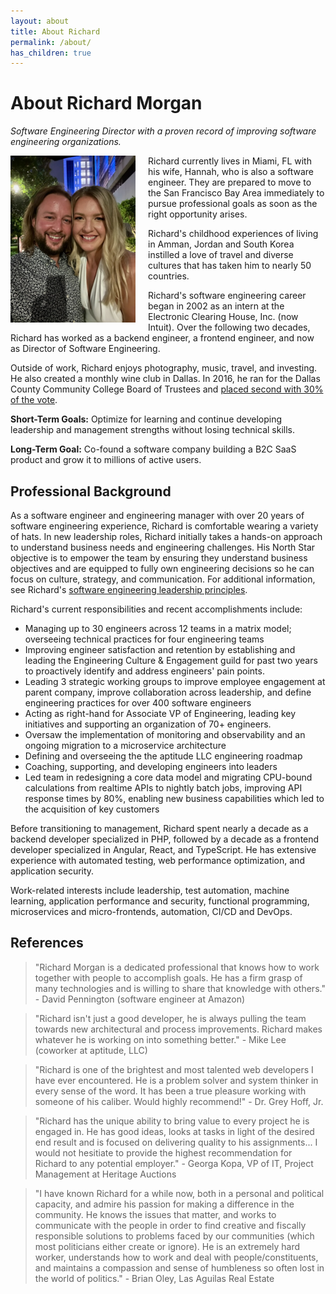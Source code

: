 ```yaml
---
layout: about
title: About Richard
permalink: /about/
has_children: true
---
```


<script type="application/ld+json">
{
  "@context": "https://schema.org",
  "@type": "Person",
  "name": "Richard Morgan",
  "url": "https://richardmorgan.com",
  "description": "Richard Morgan is a Director of Software Engineering living in San Francisco, CA. He has over 20 years of full stack engineering experience and writes about engineering leadership principles, growing engineers into leaders, and using AI to make teams more efficent.",
  "givenName: "Richard",
  "jobTitle": "Director of Engineering",
  "knowsAbout": [
    "Software Engineering",
    "Engineering Leadership",
    "Software Engineering Management",
  ],
  "nationality": "United States",
  "sameAs": [
    "https://linkedin.com/in/rickmorgan",
    "https://medium.com/@richardmorgan",
    "https://github.com/richardm",
  ]
}
</script>

# About Richard Morgan

_Software Engineering Director with a proven record of improving software engineering organizations._

<!-- ![Richard Morgan](/images/richard-morgan-medium.jpeg){: .mr-1 .d-inline } -->

<img src="/images/richard-morgan-medium.jpeg" alt="Richard Morgan" width="200" align="left" style="margin-right: 20px;" />

Richard currently lives in Miami, FL with his wife, Hannah, who is also a software engineer. They are prepared to move to the San Francisco Bay Area immediately to pursue professional goals as soon as the right opportunity arises.

Richard's childhood experiences of living in Amman, Jordan and South Korea instilled a love of travel and diverse cultures that has taken him to nearly 50 countries.

Richard's software engineering career began in 2002 as an intern at the Electronic Clearing House, Inc. (now Intuit). Over the following two decades, Richard has worked as a backend engineer, a frontend engineer, and now as Director of Software Engineering.

Outside of work, Richard enjoys photography, music, travel, and investing. He also created a monthly wine club in Dallas. In 2016, he ran for the Dallas County Community College Board of Trustees and [placed second with 30% of the vote](https://results.enr.clarityelections.com/TX/Dallas/61322/168577/Web01/en/summary.html).

**Short-Term Goals:** Optimize for learning and continue developing leadership and management strengths without losing technical skills.

**Long-Term Goal:** Co-found a software company building a B2C SaaS product and grow it to millions of active users.

## Professional Background

As a software engineer and engineering manager with over 20 years of software engineering experience, Richard is comfortable wearing a variety of hats. In new leadership roles, Richard initially takes a hands-on approach to understand business needs and engineering challenges. His North Star objective is to empower the team by ensuring they understand business objectives and are equipped to fully own engineering decisions so he can focus on culture, strategy, and communication. For additional information, see Richard's [software engineering leadership principles](https://richardmorgan.com/principles/).

Richard's current responsibilities and recent accomplishments include:

- Managing up to 30 engineers across 12 teams in a matrix model; overseeing technical practices for four engineering teams
- Improving engineer satisfaction and retention by establishing and leading the Engineering Culture & Engagement guild for past two years to proactively identify and address engineers' pain points.
- Leading 3 strategic working groups to improve employee engagement at parent company, improve collaboration across leadership, and define engineering practices for over 400 software engineers
- Acting as right-hand for Associate VP of Engineering, leading key initiatives and supporting an organization of 70+ engineers.
- Oversaw the implementation of monitoring and observability and an ongoing migration to a microservice architecture
- Defining and overseeing the the aptitude LLC engineering roadmap
- Coaching, supporting, and developing engineers into leaders
- Led team in redesigning a core data model and migrating CPU-bound calculations from realtime APIs to nightly batch jobs, improving API response times by 80%, enabling new business capabilities which led to the acquisition of key customers

Before transitioning to management, Richard spent nearly a decade as a backend developer specialized in PHP, followed by a decade as a frontend developer specialized in Angular, React, and TypeScript. He has extensive experience with automated testing, web performance optimization, and application security.

Work-related interests include leadership, test automation, machine learning, application performance and security, functional programming, microservices and micro-frontends, automation, CI/CD and DevOps.

## References

> "Richard Morgan is a dedicated professional that knows how to work together with people to accomplish goals. He has a firm grasp of many technologies and is willing to share that knowledge with others." - David Pennington (software engineer at Amazon)

> "Richard isn't just a good developer, he is always pulling the team towards new architectural and process improvements. Richard makes whatever he is working on into something better." - Mike Lee (coworker at aptitude, LLC)

> "Richard is one of the brightest and most talented web developers I have ever encountered. He is a problem solver and system thinker in every sense of the word. It has been a true pleasure working with someone of his caliber. Would highly recommend!" - Dr. Grey Hoff, Jr.

> "Richard has the unique ability to bring value to every project he is engaged in. He has good ideas, looks at tasks in light of the desired end result and is focused on delivering quality to his assignments... I would not hesitiate to provide the highest recommendation for Richard to any potential employer." - Georga Kopa, VP of IT, Project Management at Heritage Auctions

> "I have known Richard for a while now, both in a personal and political capacity, and admire his passion for making a difference in the community. He knows the issues that matter, and works to communicate with the people in order to find creative and fiscally responsible solutions to problems faced by our communities (which most politicians either create or ignore). He is an extremely hard worker, understands how to work and deal with people/constituents, and maintains a compassion and sense of humbleness so often lost in the world of politics." - Brian Oley, Las Aguilas Real Estate
